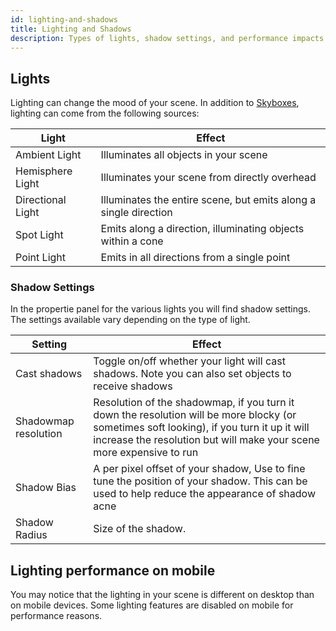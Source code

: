 ```yaml
---
id: lighting-and-shadows
title: Lighting and Shadows
description: Types of lights, shadow settings, and performance impacts in Spoke
---
```


## Lights

Lighting can change the mood of your scene. In addition to [Skyboxes](./spoke-skyboxes.html), lighting can come from the following sources:
 

| Light         | Effect  |
| ----------- | ----------- |
| Ambient Light    | Illuminates all objects in your scene |
| Hemisphere Light   | Illuminates your scene from directly overhead   |
| Directional Light   | Illuminates the entire scene, but emits along a single direction | 
| Spot Light  | Emits along a direction, illuminating objects within a cone | 
| Point Light     | Emits in all directions from a single point | 

### Shadow Settings

In the propertie panel for the various lights you will find shadow settings. The settings available vary depending on the type of light.


| Setting      | Effect  |
| -----------   | ----------- |
| Cast shadows  | Toggle on/off whether your light will cast shadows. Note you can also set objects to receive shadows |
| Shadowmap resolution   |  Resolution of the shadowmap, if you turn it down the resolution will be more blocky (or sometimes soft looking), if you turn it up it will increase the resolution but will make your scene more expensive to run |
| Shadow Bias  | A per pixel offset of your shadow, Use to fine tune the position of your shadow. This can be used to help reduce the appearance of shadow acne| 
| Shadow Radius  | Size of the shadow. | 

## Lighting performance on mobile   

You may notice that the lighting in your scene is different on desktop than on mobile devices. Some lighting features are disabled on mobile for performance reasons. 






